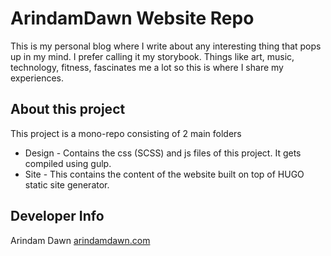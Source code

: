 # ArindamDawn Website Repo
This is my personal blog where I write about any interesting thing that pops up in my mind. I prefer calling it my storybook. Things like art, music, technology, fitness, fascinates me a lot so this is where I share my experiences.

## About this project
This project is a mono-repo consisting of 2 main folders

* Design - Contains the css (SCSS) and js files of this project. It gets compiled using gulp.
* Site - This contains the content of the website built on top of HUGO static site generator.


## Developer Info
Arindam Dawn
[arindamdawn.com](https://arindamdawn.com)
